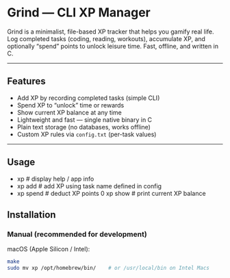 # Grind — CLI XP Manager

Grind is a minimalist, file-based XP tracker that helps you gamify real life.
Log completed tasks (coding, reading, workouts), accumulate XP, and optionally
“spend” points to unlock leisure time. Fast, offline, and written in C.

---

## Features

- Add XP by recording completed tasks (simple CLI)
- Spend XP to “unlock” time or rewards
- Show current XP balance at any time
- Lightweight and fast — single native binary in C
- Plain text storage (no databases, works offline)
- Custom XP rules via `config.txt` (per-task values)

---

## Usage

- xp # display help / app info
- xp add <task> # add XP using task name defined in config
- xp spend <points> # deduct XP points
0 xp show # print current XP balance

## Installation

### Manual (recommended for development)

macOS (Apple Silicon / Intel):
```bash
make
sudo mv xp /opt/homebrew/bin/    # or /usr/local/bin on Intel Macs
```
